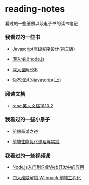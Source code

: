 # reading-notes
看过的一些纸质以及电子书的读书笔记

### 我看过的一些书

- [Javascript高级程序设计(第三版)](https://github.com/xblcity/reading-notes/blob/master/books/professional-javascript.md)

- [深入浅出node.js](https://github.com/xblcity/reading-notes/blob/master/books/node.md)

- [深入理解ES6](https://github.com/xblcity/reading-notes/blob/master/books/understanding-es6.md)

- [你不知道的javascript(上)](https://github.com/xblcity/reading-notes/blob/master/books/you-don't-know-js1.md)

### 阅读文档

- [react英文文档16.10.2](https://github.com/xblcity/reading-notes/blob/master/docs/react.md)

### 我看过的一些小册子

- [前端面试之道](https://github.com/xblcity/reading-notes/blob/master/booklet/fe-interview.md)

- [前端性能优化原理与实践](https://github.com/xblcity/reading-notes/blob/master/booklet/optimize-performance.md)

### 我看过的一些视频课

- [Node.js入门到企业Web开发中的应用]()

- [四大维度解锁 Webpack 前端工程化](https://github.com/xblcity/reading-notes/blob/master/video_courses/webpack.md)
